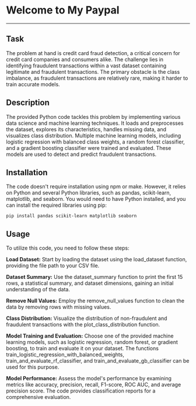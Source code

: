 # Welcome to My Paypal
***

## Task
The problem at hand is credit card fraud detection, a critical concern for credit card companies and consumers alike. 
The challenge lies in identifying fraudulent transactions within a vast dataset containing legitimate and fraudulent transactions. 
The primary obstacle is the class imbalance, as fraudulent transactions are relatively rare, making it harder to train accurate models.

## Description
The provided Python code tackles this problem by implementing various data science and machine learning techniques. 
It loads and preprocesses the dataset, explores its characteristics, handles missing data, and visualizes class distribution. 
Multiple machine learning models, including logistic regression with balanced class weights, a random forest classifier, 
and a gradient boosting classifier were trained and evaluated. These models are used to detect and predict fraudulent transactions.

## Installation
The code doesn't require installation using npm or make. However, it relies on Python and several Python libraries, such as pandas, 
scikit-learn, matplotlib, and seaborn. You would need to have Python installed, and you can install the required libraries using pip:

    pip install pandas scikit-learn matplotlib seaborn


## Usage
To utilize this code, you need to follow these steps:

**Load Dataset:** Start by loading the dataset using the load_dataset function, providing the file path to your CSV file.

**Dataset Summary:** Use the dataset_summary function to print the first 15 rows, a statistical summary, and dataset dimensions, 
gaining an initial understanding of the data.

**Remove Null Values:** Employ the remove_null_values function to clean the data by removing rows with missing values.

**Class Distribution:** Visualize the distribution of non-fraudulent and fraudulent transactions with the plot_class_distribution function.

**Model Training and Evaluation:** Choose one of the provided machine learning models, such as logistic regression, random forest, or 
gradient boosting, to train and evaluate it on your dataset. The functions train_logistic_regression_with_balanced_weights, 
train_and_evaluate_rf_classifier, and train_and_evaluate_gb_classifier can be used for this purpose.

**Model Performance:** Assess the model's performance by examining metrics like accuracy, precision, recall, F1-score, ROC AUC, 
and average precision score. The code provides classification reports for a comprehensive evaluation.
